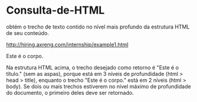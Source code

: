 # Consulta-de-HTML
obtém o trecho de texto contido no nível mais profundo da estrutura HTML de seu conteúdo.

http://hiring.axreng.com/internship/example1.html
<html>
<head>
<title>
Este é o título.
</title>
</head>
<body>
Este é o corpo.
</body>
</html>

Na estrutura HTML acima, o trecho desejado como retorno é "Este
é o título." (sem as aspas), porque está em 3 níveis de
profundidade (html > head > title), enquanto o trecho "Este
é o corpo." está em 2 níveis (html > body). Se dois ou mais
trechos estiverem no nível máximo de profundidade do documento,
o primeiro deles deve ser retornado.
